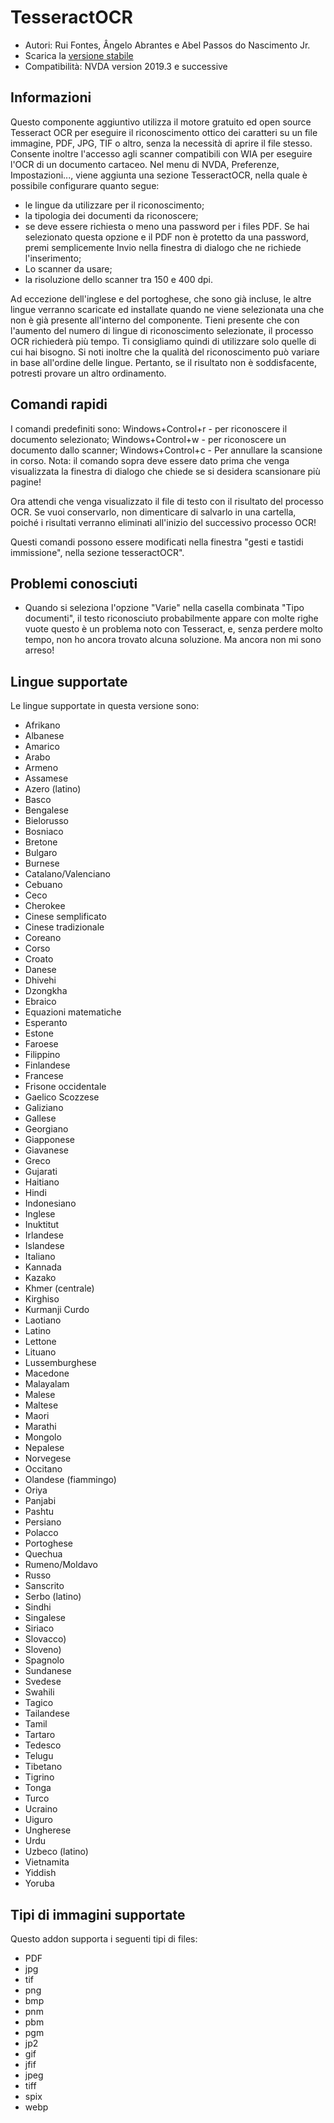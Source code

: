 # TesseractOCR


* Autori: Rui Fontes, Ângelo Abrantes e Abel Passos do Nascimento Jr.
* Scarica la [versione stabile][1]
* Compatibilità: NVDA version 2019.3 e successive


## Informazioni

Questo componente aggiuntivo utilizza il motore gratuito ed open source Tesseract OCR  per eseguire il riconoscimento ottico dei caratteri su un file immagine, PDF, JPG, TIF o altro, senza la necessità di aprire il file stesso.
Consente inoltre l'accesso agli scanner compatibili con WIA per eseguire l'OCR di un documento cartaceo.
Nel menu di NVDA, Preferenze, Impostazioni..., viene aggiunta una sezione TesseractOCR, nella quale è possibile configurare quanto segue:
- le lingue da utilizzare per il riconoscimento;
- la tipologia dei documenti da riconoscere;
- se deve essere richiesta o meno una password per i files PDF. Se hai selezionato questa opzione e il PDF non è protetto da una password, premi semplicemente Invio nella finestra di dialogo che ne richiede l'inserimento;
- Lo scanner da usare;
- la risoluzione dello scanner tra 150 e 400 dpi.

Ad eccezione dell'inglese e del portoghese, che sono già incluse, le altre lingue verranno scaricate ed installate quando ne viene selezionata una che non è già presente all'interno del componente.
Tieni presente che con l'aumento del numero di lingue di riconoscimento selezionate, il processo OCR richiederà più tempo.
Ti consigliamo quindi di utilizzare solo quelle di cui hai bisogno.
Si noti inoltre che la qualità del riconoscimento può variare in base all'ordine delle lingue. Pertanto, se il risultato non è soddisfacente, potresti provare un altro ordinamento.

## Comandi rapidi

I comandi predefiniti sono:
Windows+Control+r - per riconoscere il documento selezionato;
Windows+Control+w - per riconoscere un documento dallo scanner;
Windows+Control+c - Per annullare la scansione in corso.
Nota: il comando sopra deve essere dato prima che venga visualizzata la finestra di dialogo che chiede se si desidera scansionare più pagine!

Ora attendi che venga visualizzato il file di testo con il risultato del processo OCR.
Se vuoi conservarlo, non dimenticare di salvarlo in una cartella, poiché i risultati verranno eliminati all'inizio del successivo processo OCR!

Questi comandi possono essere modificati nella finestra "gesti e tastidi immissione", nella sezione tesseractOCR".


## Problemi conosciuti

* Quando si seleziona l'opzione "Varie" nella casella combinata "Tipo documenti", il testo riconosciuto probabilmente appare con molte righe vuote
questo è un problema noto con Tesseract, e, senza perdere molto tempo, non ho ancora trovato alcuna soluzione. Ma ancora non mi sono arreso!


## Lingue supportate

Le lingue supportate in questa versione sono:
* Afrikano
* Albanese
* Amarico
* Arabo
* Armeno
* Assamese
* Azero (latino)
* Basco
* Bengalese
* Bielorusso
* Bosniaco
* Bretone
* Bulgaro
* Burnese
* Catalano/Valenciano
* Cebuano
* Ceco
* Cherokee
* Cinese semplificato
* Cinese tradizionale
* Coreano
* Corso
* Croato
* Danese
* Dhivehi
* Dzongkha
* Ebraico
* Equazioni matematiche
* Esperanto
* Estone
* Faroese
* Filippino
* Finlandese
* Francese
* Frisone occidentale
* Gaelico Scozzese
* Galiziano
* Gallese
* Georgiano
* Giapponese
* Giavanese
* Greco
* Gujarati
* Haitiano
* Hindi
* Indonesiano
* Inglese
* Inuktitut
* Irlandese
* Islandese
* Italiano
* Kannada
* Kazako
* Khmer (centrale)
* Kirghiso
* Kurmanji Curdo
* Laotiano
* Latino
* Lettone
* Lituano
* Lussemburghese
* Macedone
* Malayalam
* Malese
* Maltese
* Maori
* Marathi
* Mongolo
* Nepalese
* Norvegese
* Occitano
* Olandese (fiammingo)
* Oriya
* Panjabi
* Pashtu
* Persiano
* Polacco
* Portoghese
* Quechua
* Rumeno/Moldavo
* Russo
* Sanscrito
* Serbo (latino)
* Sindhi
* Singalese
* Siriaco
* Slovacco)
* Sloveno)
* Spagnolo
* Sundanese
* Svedese
* Swahili
* Tagico
* Tailandese
* Tamil
* Tartaro
* Tedesco
* Telugu
* Tibetano
* Tigrino
* Tonga
* Turco
* Ucraino
* Uiguro
* Ungherese
* Urdu 
* Uzbeco (latino)
* Vietnamita
* Yiddish
* Yoruba


## Tipi di immagini supportate

Questo addon supporta i seguenti tipi di files:
* PDF
* jpg
* tif
* png
* bmp
* pnm
* pbm
* pgm
* jp2
* gif
* jfif
* jpeg
* tiff
* spix
* webp


[1]: https://github.com/ruifontes/tesseractOCR/releases/download/2024.03.24/tesseractOCR-2024.03.24.nvda-addon
